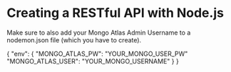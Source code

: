 # Creating a RESTful API with Node.js


Make sure to also add your Mongo Atlas Admin Username to a nodemon.json file (which you have to create).


{
    "env": {
        "MONGO_ATLAS_PW": "YOUR_MONGO_USER_PW"
		"MONGO_ATLAS_USER": "YOUR_MONGO_USERNAME"
    }
}

